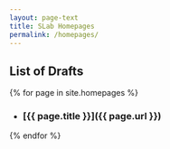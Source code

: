 ```yaml
---
layout: page-text
title: SLab Homepages
permalink: /homepages/
---
```


## List of Drafts

{% for page in site.homepages %}
* ### [{{ page.title }}]({{ page.url }})
{% endfor %}